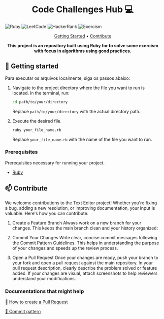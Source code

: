 [LEETCODE__BADGE]: https://img.shields.io/badge/LeetCode-000000?style=for-the-badge&logo=LeetCode&logoColor=#d16c06
[RUBY__BADGE]: https://img.shields.io/badge/ruby-%23CC342D.svg?style=for-the-badge&logo=ruby&logoColor=white
[HACKERRANK__BADGE]: https://img.shields.io/badge/-Hackerrank-2EC866?style=for-the-badge&logo=HackerRank&logoColor=white
[EXERCISM__BADGE]: https://img.shields.io/badge/Exercism-009CAB?style=for-the-badge&logo=exercism&logoColor=white

<h1 align="center" style="font-weight: bold;">Code Challenges Hub 💻</h1>

![Ruby][RUBY__BADGE]
![LeetCode][LEETCODE__BADGE]
![HackerRank][HACKERRANK__BADGE]
![Exercism][EXERCISM__BADGE]

<p align="center">
 <a href="#started">Getting Started</a> • 
 <a href="#contribute">Contribute</a>
</p>

<p align="center">
  <b>
    This project is an repository built using Ruby for to solve some exercism with focus in algorithms using good practices.
  </b>
</p>

<h2 id="started">🚀 Getting started</h2>

Para executar os arquivos localmente, siga os passos abaixo:

1. Navigate to the project directory where the file you want to run is located. In the terminal, run:

    ```sh
    cd path/to/your/directory
    ```

    Replace `path/to/your/directory` with the actual directory path.


2. Execute the desired file.

    ```sh
    ruby your_file_name.rb
    ```

   Replace `your_file_name.rb` with the name of the file you want to run.

<h3>Prerequisites</h3>

Prerequisites necessary for running your project. 

- [Ruby](https://www.ruby-lang.org/pt/downloads/)

<h2 id="contribute">📫 Contribute</h2>

We welcome contributions to the Text Editor project! Whether you're fixing a bug, adding a new resolution, or improving documentation, your input is valuable. Here's how you can contribute:

1. Create a Feature Branch
  Always work on a new branch for your changes. This keeps the main branch clean and your history organized:

2. Commit Your Changes
  Write clear, concise commit messages following the Commit Pattern Guidelines. This helps in understanding the purpose of your changes and speeds up the review process.

3. Open a Pull Request
  Once your changes are ready, push your branch to your fork and open a pull request against the main repository. In your pull request description, clearly describe the problem solved or feature added. If your changes are visual, attach screenshots to help reviewers understand your modifications.


<h3>Documentations that might help</h3>

[📝 How to create a Pull Request](https://www.atlassian.com/br/git/tutorials/making-a-pull-request)

[💾 Commit pattern](https://gist.github.com/joshbuchea/6f47e86d2510bce28f8e7f42ae84c716)
